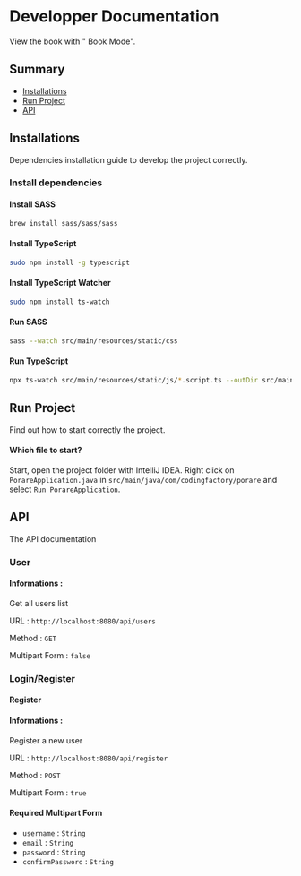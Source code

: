 # Developper Documentation

View the book with "<i class="fa fa-book fa-fw"></i> Book Mode".

Summary
---
- [Installations](#Installations)
- [Run Project](#Run-Project)
- [API](#API)

Installations
---
Dependencies installation guide to develop the project correctly.

### Install dependencies
#### Install SASS
```bash
brew install sass/sass/sass
```

#### Install TypeScript
```bash
sudo npm install -g typescript
```

#### Install TypeScript Watcher
```bash
sudo npm install ts-watch
```

#### Run SASS
```bash
sass --watch src/main/resources/static/css
```

#### Run TypeScript
```bash
npx ts-watch src/main/resources/static/js/*.script.ts --outDir src/main/resources/static/js/
```

Run Project
---
Find out how to start correctly the project.

#### Which file to start?
Start, open the project folder with IntelliJ IDEA. Right click on `PorareApplication.java` in `src/main/java/com/codingfactory/porare` and select `Run PorareApplication`.

API
---
The API documentation

### User
#### Informations :
Get all users list

URL : `http://localhost:8080/api/users`

Method : `GET`

Multipart Form : `false`

### Login/Register
#### Register
#### Informations :
Register a new user

URL : `http://localhost:8080/api/register`

Method : `POST`

Multipart Form : `true`

#### Required Multipart Form
- `username` : `String`
- `email` : `String`
- `password` : `String`
- `confirmPassword` : `String`
